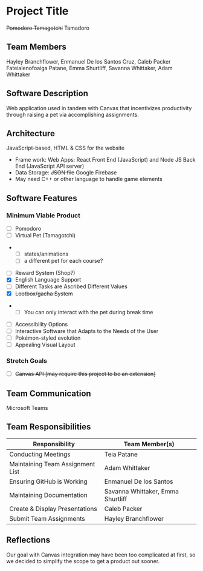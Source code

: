 # Project Title
~~Pomodoro Tamagotchi~~ Tamadoro

## Team Members
Hayley Branchflower, Enmanuel De los Santos Cruz, Caleb Packer
Fateialenofoaiga Patane, Emma Shurtliff, Savanna Whittaker, Adam Whittaker

## Software Description
Web application used in tandem with Canvas that incentivizes productivity through raising a pet via accomplishing assignments.

## Architecture
JavaScript-based, HTML & CSS for the website
- Frame work: Web Apps: React Front End (JavaScript) and Node JS Back End (JavaScript API server)
- Data Storage: ~~JSON file~~ Google Firebase
- May need C++ or other language to handle game elements

## Software Features
### Minimum Viable Product

* [ ] Pomodoro
* [ ] Virtual Pet (Tamagotchi)
* * [ ] states/animations
  * [ ] a different pet for each course?
* [ ] Reward System (Shop?)
* [x] English Language Support
* [ ] Different Tasks are Ascribed Different Values
* [x] ~~Lootbox/gacha System~~
* * [ ] You can only interact with the pet during break time
* [ ] Accessibility Options
* [ ] Interactive Software that Adapts to the Needs of the User
* [ ] Pokémon-styled evolution 
* [ ] Appealing Visual Layout

### Stretch Goals
* [ ] ~~Canvas API [may require this project to be an extension]~~

## Team Communication
Microsoft Teams

## Team Responsibilities

| Responsibility                   | Team Member(s)                    |
| -------------------------------- | --------------------------------- |
| Conducting Meetings              | Teia Patane                       |
| Maintaining Team Assignment List | Adam Whittaker                    |
| Ensuring GitHub is Working       | Enmanuel De los Santos            |
| Maintaining Documentation        | Savanna Whittaker, Emma Shurtliff |
| Create & Display Presentations   | Caleb Packer                      |
| Submit Team Assignments          | Hayley Branchflower               |

## Reflections
Our goal with Canvas integration may have been too complicated at first, so we decided to simplify the scope to get a product out sooner.
